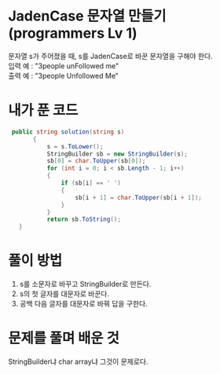 # JadenCase 문자열 만들기 (programmers Lv 1)
 문자열 s가 주어졌을 때, s를 JadenCase로 바꾼 문자열을 구해야 한다.  
 입력 예 : "3people unFollowed me"  
 출력 예 : "3people Unfollowed Me"
# 내가 푼 코드
 ```cs
  public string solution(string s)
        {
            s = s.ToLower();
            StringBuilder sb = new StringBuilder(s);
            sb[0] = char.ToUpper(sb[0]);
            for (int i = 0; i < sb.Length - 1; i++)
            {
                if (sb[i] == ' ')
                {
                    sb[i + 1] = char.ToUpper(sb[i + 1]);
                }
            }
            return sb.ToString();
    }
 ```
# 풀이 방법
 1. s를 소문자로 바꾸고 StringBuilder로 만든다.
 1. s의 첫 글자를 대문자로 바꾼다.
 1. 공백 다음 글자를 대문자로 바꿔 답을 구한다.
# 문제를 풀며 배운 것
 StringBuilder냐 char array냐 그것이 문제로다.